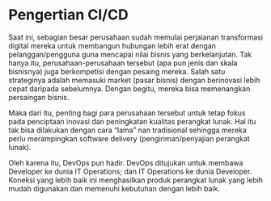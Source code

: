 # Pengertian CI/CD
Saat ini, sebagian besar perusahaan sudah memulai perjalanan transformasi digital mereka untuk membangun hubungan lebih erat dengan pelanggan/pengguna guna mencapai nilai bisnis yang berkelanjutan. Tak hanya itu, perusahaan-perusahaan tersebut (apa pun jenis dan skala bisnisnya) juga berkompetisi dengan pesaing mereka. Salah satu strateginya adalah memasuki market (pasar bisnis) dengan berinovasi lebih cepat daripada sebelumnya. Dengan begitu, mereka bisa memenangkan persaingan bisnis.

Maka dari itu, penting bagi para perusahaan tersebut untuk tetap fokus pada penciptaan inovasi dan peningkatan kualitas perangkat lunak. Hal itu tak bisa dilakukan dengan cara “lama” nan tradisional sehingga mereka perlu merampingkan software delivery (pengiriman/penyajian perangkat lunak).

Oleh karena itu, DevOps pun hadir. DevOps ditujukan untuk membawa Developer ke dunia IT Operations; dan IT Operations ke dunia Developer. Koneksi yang lebih baik ini menghasilkan produk perangkat lunak yang lebih mudah digunakan dan memenuhi kebutuhan dengan lebih baik.
